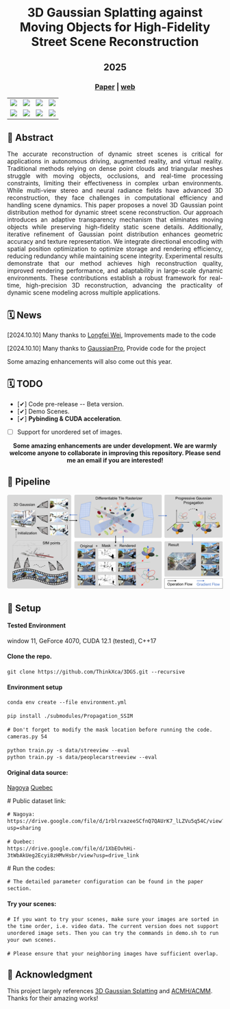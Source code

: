 <div align="center">

  <h1 align="center">3D Gaussian Splatting against Moving Objects for High-Fidelity Street Scene Reconstruction</h1>
  <h2 align="center">2025</h2>

### [Paper]() | [web](https://thinkx.ca/research/3dgs/)

<table>
  <tr>
    <td align="center">
      <img src="figs/nagoya_before_1.gif" width="160">
    </td>
    <td align="center">
      <img src="figs/nagoya_before_2.gif" width="160">
    </td>
    <td align="center">
      <img src="figs/quebec_before_1.gif" width="160">
    </td>
    <td align="center">
      <img src="figs/quebec_before_2.gif" width="160">
    </td>
  </tr>
  <tr>
    <td align="center">
      <img src="figs/nagoya_after_1.gif" width="160">
    </td>
    <td align="center">
      <img src="figs/nagoya_after_2.gif" width="160">
    </td>
    <td align="center">
      <img src="figs/quebec_after_1.gif" width="160">
    </td>
    <td align="center">
      <img src="figs/quebec_after_2.gif" width="160">
    </td>
  </tr>
</table>

<div align="left">

## 📖 Abstract

<div style="text-align: justify;">
The accurate reconstruction of dynamic street scenes is critical for applications in autonomous driving, augmented reality, and virtual reality. Traditional methods relying on dense point clouds and triangular meshes struggle with moving objects, occlusions, and real-time processing constraints, limiting their effectiveness in complex urban environments. While multi-view stereo and neural radiance fields have advanced 3D reconstruction, they face challenges in computational efficiency and handling scene dynamics. This paper proposes a novel 3D Gaussian point distribution method for dynamic street scene reconstruction. Our approach introduces an adaptive transparency mechanism that eliminates moving objects while preserving high-fidelity static scene details. Additionally, iterative refinement of Gaussian point distribution enhances geometric accuracy and texture representation. We integrate directional encoding with spatial position optimization to optimize storage and rendering efficiency, reducing redundancy while maintaining scene integrity. Experimental results demonstrate that our method achieves high reconstruction quality, improved rendering performance, and adaptability in large-scale dynamic environments. These contributions establish a robust framework for real-time, high-precision 3D reconstruction, advancing the practicality of dynamic scene modeling across multiple applications.
</div>

</div>

<div align="left">

## 🗓️ News

<p>[2024.10.10] Many thanks to <a href="https://github.com/wei872">Longfei Wei</a>, Improvements made to the code</p>

<p>[2024.10.10] Many thanks to <a href="https://github.com/kcheng1021/GaussianPro">GaussianPro</a>, Provide code for the project</p>

<p>Some amazing enhancements will also come out this year.</p>

</div>





<div align="left">

## 🗓️ TODO

- [✔] Code pre-release -- Beta version. 
- [✔] Demo Scenes.
- [✔] <strong>Pybinding & CUDA acceleration</strong>.
- [ ] Support for unordered set of images.

</div>

<strong>Some amazing enhancements are under development. We are warmly welcome anyone to collaborate in improving this repository. Please send me an email if you are interested!</strong>




<div align="left">

## 🚀 Pipeline

<img width="800" alt="image" src="figs/system.png">
</div>



<div align="left">

## 🚀 Setup

#### Tested Environment
window 11, GeForce 4070, CUDA 12.1 (tested), C++17

#### Clone the repo.
```
git clone https://github.com/ThinkXca/3DGS.git --recursive
```

#### Environment setup 
```
conda env create --file environment.yml

pip install ./submodules/Propagation_SSIM

# Don't forget to modify the mask location before running the code. cameras.py 54

python train.py -s data/streeview --eval
python train.py -s data/peoplecarstreeview --eval

```
</div>

<div align="left">

#### Original data source:

<p><a href="https://youtu.be/qv7L0rXFrXk?t=806">Nagoya</a>         <a href="https://www.bilibili.com/video/BV1ij28YqEe8/?spm_id_from=333.337.search-card.all.click&vd_source=c934243e4a837c01c8cd738bde266489&t=73">Quebec</a></p>

</div>

<div align="left">
# Public dataset link:

```
# Nagoya:
https://drive.google.com/file/d/1rblrxazeeSCfnQ7QAUrK7_lLZVu5q54C/view?usp=sharing

# Quebec:
https://drive.google.com/file/d/1XbEOvhHi-3tWbAkUeg2Ecyi8zHMvHsbr/view?usp=drive_link

```

</div>

<div align="left">
# Run the codes: 

```
# The detailed parameter configuration can be found in the paper section.

```
</div>

<div align="left">

#### Try your scenes:

```
# If you want to try your scenes, make sure your images are sorted in the time order, i.e. video data. The current version does not support unordered image sets. Then you can try the commands in demo.sh to run your own scenes.

# Please ensure that your neighboring images have sufficient overlap.

```
</div>

<div align="left">

## 🎫 Acknowledgment

This project largely references [3D Gaussian Splatting](https://github.com/graphdeco-inria/gaussian-splatting) and [ACMH/ACMM](https://github.com/GhiXu/ACMH). Thanks for their amazing works!

</div>

